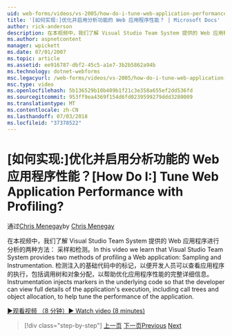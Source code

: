 ```yaml
---
uid: web-forms/videos/vs-2005/how-do-i-tune-web-application-performance-with-profiling
title: '[如何实现:]优化并启用分析功能的 Web 应用程序性能？ | Microsoft Docs'
author: rick-anderson
description: 在本视频中，我们了解 Visual Studio Team System 提供的 Web 应用程序进行分析的两种方法： 采样和检测。 检测 inje...
ms.author: aspnetcontent
manager: wpickett
ms.date: 07/01/2007
ms.topic: article
ms.assetid: ee916787-dbf2-45c5-a1e7-3b2b5862a94b
ms.technology: dotnet-webforms
msc.legacyurl: /web-forms/videos/vs-2005/how-do-i-tune-web-application-performance-with-profiling
msc.type: video
ms.openlocfilehash: 5b136529b10b409b1f21c3e358a655ef2dd536fd
ms.sourcegitcommit: 953ff9ea4369f154d6fd0239599279ddd3280009
ms.translationtype: MT
ms.contentlocale: zh-CN
ms.lasthandoff: 07/03/2018
ms.locfileid: "37378522"
---
```

<a name="how-do-i-tune-web-application-performance-with-profiling"></a><span data-ttu-id="5cca5-105">[如何实现:]优化并启用分析功能的 Web 应用程序性能？</span><span class="sxs-lookup"><span data-stu-id="5cca5-105">[How Do I:] Tune Web Application Performance with Profiling?</span></span>
====================
<span data-ttu-id="5cca5-106">通过[Chris Menegay](https://twitter.com/CMenegay)</span><span class="sxs-lookup"><span data-stu-id="5cca5-106">by [Chris Menegay](https://twitter.com/CMenegay)</span></span>

<span data-ttu-id="5cca5-107">在本视频中，我们了解 Visual Studio Team System 提供的 Web 应用程序进行分析的两种方法： 采样和检测。</span><span class="sxs-lookup"><span data-stu-id="5cca5-107">In this video we learn that Visual Studio Team System provides two methods of profiling a Web application: Sampling and Instrumentation.</span></span> <span data-ttu-id="5cca5-108">检测注入的基础代码中的标记，以便开发人员可以查看应用程序的执行，包括调用树和对象分配，以帮助优化应用程序性能的完整详细信息。</span><span class="sxs-lookup"><span data-stu-id="5cca5-108">Instrumentation injects markers in the underlying code so that the developer can view full details of the application's execution, including call trees and object allocation, to help tune the performance of the application.</span></span>

[<span data-ttu-id="5cca5-109">&#9654;观看视频 （8 分钟）</span><span class="sxs-lookup"><span data-stu-id="5cca5-109">&#9654; Watch video (8 minutes)</span></span>](https://channel9.msdn.com/Blogs/ASP-NET-Site-Videos/how-do-i-tune-web-application-performance-with-profiling)

> [!div class="step-by-step"]
> <span data-ttu-id="5cca5-110">[上一页](how-do-i-load-test-a-web-application.md)
> [下一页](how-do-i-set-up-distributed-load-testing-for-high-volume-tests.md)</span><span class="sxs-lookup"><span data-stu-id="5cca5-110">[Previous](how-do-i-load-test-a-web-application.md)
[Next](how-do-i-set-up-distributed-load-testing-for-high-volume-tests.md)</span></span>

